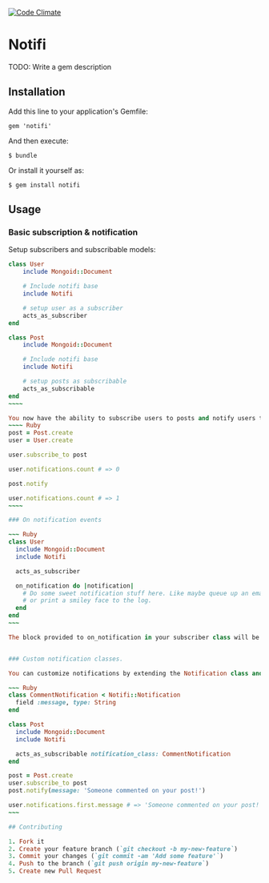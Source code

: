 [![Code Climate](https://codeclimate.com/github/wedgex/notifi.png)](https://codeclimate.com/github/wedgex/notifi)

# Notifi

TODO: Write a gem description

## Installation

Add this line to your application's Gemfile:

    gem 'notifi'

And then execute:

    $ bundle

Or install it yourself as:

    $ gem install notifi

## Usage

### Basic subscription & notification
Setup subscribers and subscribable models:
~~~~~ Ruby
class User
    include Mongoid::Document

    # Include notifi base
    include Notifi

    # setup user as a subscriber
    acts_as_subscriber
end

class Post
    include Mongoid::Document

    # Include notifi base
    include Notifi

    # setup posts as subscribable
    acts_as_subscribable
end
~~~~

You now have the ability to subscribe users to posts and notify users through the subscriptions.
~~~~ Ruby
post = Post.create
user = User.create

user.subscribe_to post

user.notifications.count # => 0

post.notify

user.notifications.count # => 1
~~~~

### On notification events

~~~ Ruby
class User
  include Mongoid::Document
  include Notifi

  acts_as_subscriber

  on_notification do |notification|
    # Do some sweet notification stuff here. Like maybe queue up an email
    # or print a smiley face to the log.
  end
end
~~~

The block provided to on_notification in your subscriber class will be called after a notification for the subscriber is created.


### Custom notification classes.

You can customize notifications by extending the Notification class and configuring the subscribable to use the custom class for notifications.

~~~ Ruby
class CommentNotification < Notifi::Notification
  field :message, type: String
end

class Post
  include Mongoid::Document
  include Notifi

  acts_as_subscribable notification_class: CommentNotification
end

post = Post.create
user.subscribe_to post
post.notify(message: 'Someone commented on your post!')

user.notifications.first.message # => 'Someone commented on your post!'
~~~

## Contributing

1. Fork it
2. Create your feature branch (`git checkout -b my-new-feature`)
3. Commit your changes (`git commit -am 'Add some feature'`)
4. Push to the branch (`git push origin my-new-feature`)
5. Create new Pull Request

